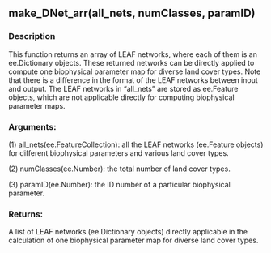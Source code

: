 ## make_DNet_arr(all_nets, numClasses, paramID)
### Description
This function returns an array of LEAF networks, where each of them is an ee.Dictionary objects. These returned networks can be directly applied to compute one biophysical parameter map for diverse land cover types. Note that there is a difference in the format of the LEAF networks between inout and output. The LEAF networks in “all_nets” are stored as ee.Feature objects, which are not applicable directly for computing biophysical parameter maps. 
### Arguments:
(1) all_nets(ee.FeatureCollection): all the LEAF networks (ee.Feature objects) for different biophysical parameters and various land cover types.

(2) numClasses(ee.Number): the total number of land cover types.

(3) paramID(ee.Number): the ID number of a particular biophysical parameter.
### Returns:
A list of LEAF networks (ee.Dictionary objects) directly applicable in the calculation of one biophysical parameter map for diverse land cover types.
